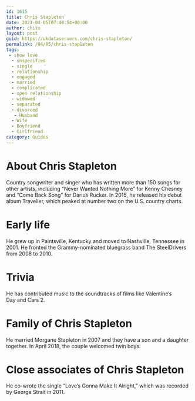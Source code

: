 ```yaml
---
id: 1615
title: Chris Stapleton
date: 2021-04-05T07:48:54+00:00
author: chito
layout: post
guid: https://ukdataservers.com/chris-stapleton/
permalink: /04/05/chris-stapleton
tags:
 - show love
  - unspecified
  - single
  - relationship
  - engaged
  - married
  - complicated
  - open relationship
  - widowed
  - separated
  - divorced
   - Husband
  - Wife
  - Boyfriend
  - Girlfriend
category: Guides
---
```




  
  
#  About Chris Stapleton
                  
                  
                  
Country songwriter and singer who has written more than 150 songs for other artists, including &#8220;Never Wanted Nothing More&#8221; for Kenny Chesney and &#8220;Come Back Song&#8221; for Darius Rucker. In 2015, he released his debut album Traveller, which peaked at number two on the U.S. country charts.
                  
                
                
                
# Early life
                  
                  
                  
He grew up in Paintsville, Kentucky and moved to Nashville, Tennessee in 2001. He fronted the Grammy-nominated bluegrass band The SteelDrivers from 2008 to 2010.
                  
                
                
                
# Trivia
                  
                  
                  
He has contributed music to the soundtracks of films like Valentine&#8217;s Day and Cars 2.
                  
                
                
                
# Family of Chris Stapleton
                  
                  
                  
He married Morgane Stapleton in 2007 and they have a son and a daughter together. In April 2018, the couple welcomed twin boys. 
                  
                
                
                
# Close associates of Chris Stapleton
                  
                  
                  
He co-wrote the single &#8220;Love&#8217;s Gonna Make It Alright,&#8221; which was recorded by George Strait in 2011.
                  
                
              
            
          
          
          
    
    
  
